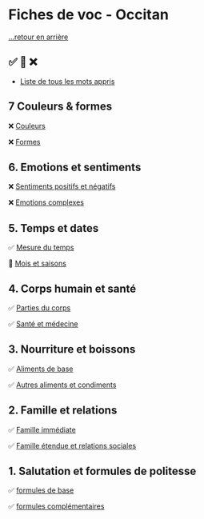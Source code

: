 # Fiches de voc - Occitan

[...retour en arrière](../../README.md)

:white_check_mark: :large_orange_diamond: :x:
---

* [Liste de tous les mots appris](./mots_appris.md)

## 7 Couleurs & formes

:x: [Couleurs](./fiches/7/1.md)

:x: [Formes](./fiches/7/2.**md**)

## 6. Emotions et sentiments

:x: [Sentiments positifs et négatifs](./fiches/6/1.md)

:x: [Emotions complexes](./fiches/6/2.md)

## 5. Temps et dates

:white_check_mark: [Mesure du temps](./fiches/5/1.md)

:large_orange_diamond: [Mois et saisons](./fiches/5/2.md)

## 4. Corps humain et santé

:white_check_mark: [Parties du corps](./fiches/4/1.md)

:white_check_mark: [Santé et médecine](./fiches/4/2.md)

## 3. Nourriture et boissons

:white_check_mark: [Aliments de base](./fiches/3/1.md)

:white_check_mark: [Autres aliments et condiments](./fiches/3/2.md)

## 2. Famille et relations

:white_check_mark: [Famille immédiate](./fiches/2/1.md)

:white_check_mark: [Famille étendue et relations sociales](./fiches/2/2.md)

## 1. Salutation et formules de politesse

:white_check_mark: [formules de base](./fiches/1/1.md)

:white_check_mark: [formules complémentaires](./fiches/1/2.md) 







